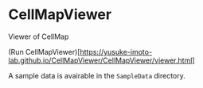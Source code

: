 # CellMapViewer
Viewer of CellMap

(Run CellMapViewer)[https://yusuke-imoto-lab.github.io/CellMapViewer/CellMapViewer/viewer.html]

A sample data is avairable in the `SampleData` directory. 

